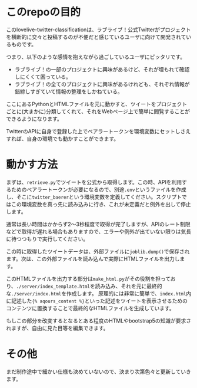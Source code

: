 # このrepoの目的
このlovelive-twitter-classificationは、ラブライブ！公式Twitterがプロジェクトを横断的に交々と投稿するのが不便だと感じているユーザに向けて開発されているものです。

つまり、以下のような感情を抱えながら過ごしているユーザにピッタリです。

- ラブライブ！の一部のプロジェクトに興味があるけど、それが埋もれて確認しにくくて困っている。
- ラブライブ！の全てのプロジェクトに興味があるけれども、それぞれ情報が錯綜しすぎていて情報の整理をしかねている。

ここにあるPythonとHTMLファイルを元に動かすと、ツイートをプロジェクトごとに(大まかに)分類してくれて、それをWebページ上で簡単に閲覧することができるようになります。

TwitterのAPIに自身で登録した上でベアラートークンを環境変数にセットしさえすれば、自身の環境でも動かすことができます。

# 動かす方法
まずは、`retrieve.py`でツイートを公式から取得します。この時、APIを利用するためのベアラートークンが必要になるので、別途`.env`というファイルを作成し、そこに`twitter_baerer`という環境変数を定義してください。スクリプトではこの環境変数を真っ先に読み込みに行き、これが未定義だと例外を出して停止します。

通常は長い時間はかからず2〜3秒程度で取得が完了しますが、APIのレート制限などで取得が遅れる場合もありますので、エラーや例外が出ていない限りは気長に待つつもりで実行してください。

この時に取得したツイートデータは、外部ファイルに`joblib.dump()`で保存されます。次は、この外部ファイルを読み込んで実際にHTMLファイルを出力します。

このHTMLファイルを出力する部分は`make_html.py`がその役割を担っており、`./server/index_template.html`を読み込み、それを元に最終的な`./server/index.html`を作成します。
原理的には非常に簡単で、`index.html`内に記述した`{% aqours_content %}`といった記述をツイートを表示させるためのコンテンツに置換することで最終的なHTMLファイルを生成しています。

もしこの部分を改変するとなるとある程度のHTMLやbootstrap5の知識が要求されますが、自由に見た目等を編集できます。

# その他
まだ制作途中で細かい仕様も決めていないので、決まり次第色々と更新していきます。
